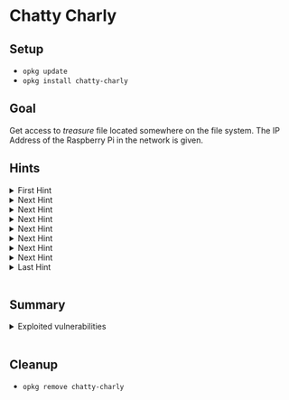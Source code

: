 # Chatty Charly

## Setup
- `opkg update`
- `opkg install chatty-charly`

## Goal
Get access to *treasure* file located somewhere on the file system.
The IP Address of the Raspberry Pi in the network is given.

## Hints
<details>
  <summary>First Hint</summary>
  There is an open webserver port...
</details>

<details>
  <summary>Next Hint</summary>
  The Port is 8088
</details>

<details>
  <summary>Next Hint</summary>
  Have a look at the URL query-string after clicking *show logs* on the website.
  Maybe it can be modified...
</details>

<details>
  <summary>Next Hint</summary>
  Have a look at the URL query-string after clicking *show logs* on the website.
  Maybe it can be modified...
</details>

<details>
  <summary>Next Hint</summary>
  Manually enter */etc/shadow* as filepath in the query-string
</details>

<details>
  <summary>Next Hint</summary>
  There is a suspicious user...
</details>

<details>
  <summary>Next Hint</summary>
  Crack the Password of the user 'hacky'
</details>

<details>
  <summary>Next Hint</summary>
  Login on the machine using SSH and credentials from hacky
</details>

<details>
  <summary>Last Hint</summary>
  The treasure file is located in hacky's home directory
</details>
<br>

## Summary
<details>
  <summary>Exploited vulnerabilities</summary>
  <ul>
    <li>unsafe get request</li>
    <li>weak password encryption</li>
    <li>weak password</li>
  </ul>
</details>
<br>

## Cleanup
- `opkg remove chatty-charly`
